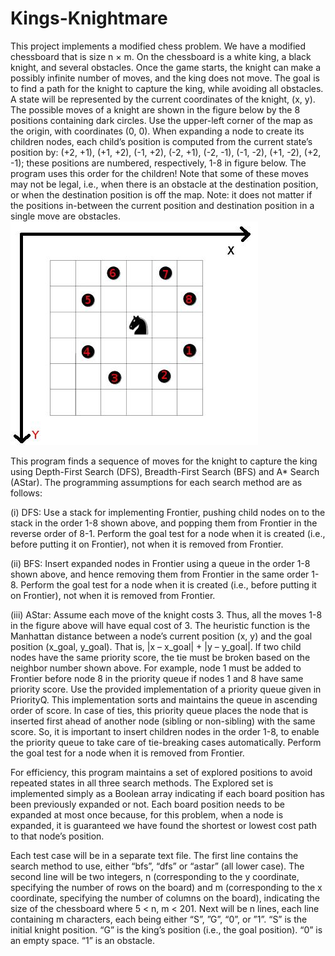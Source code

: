 # Kings-Knightmare
This project implements a modified chess problem. We have a modified chessboard that is size n × m. On the chessboard is a white king, a black knight, and several obstacles. Once the game starts, the knight can make a possibly infinite number of moves, and the king does not move. The goal is to find a path for the knight to capture the king, while avoiding all obstacles.
A state will be represented by the current coordinates of the knight, (x, y). The possible moves of a knight are shown in the figure below by the 8 positions containing dark circles. Use the upper-left corner of the map as the origin, with coordinates (0, 0). When expanding a node to create its children nodes, each child’s position is computed from the current state’s position by: (+2, +1), (+1, +2), (-1, +2), (-2, +1), (-2, -1), (-1, -2), (+1, -2), (+2, -1); these positions are numbered, respectively, 1-8 in figure below. The program uses this order for the children! Note that some of these moves may not be legal, i.e., when there is an obstacle at the destination position, or when the destination position is off the map. Note: it does not matter if the positions in-between the current position and destination position in a single move are obstacles.
                         ![image](https://github.com/DorisDuan06/Kings-Knightmare/blob/master/chessboard.jpg)

This program finds a sequence of moves for the knight to capture the king using Depth-First Search (DFS), Breadth-First Search (BFS) and A* Search (AStar). The programming assumptions for each search method are as follows:

(i) DFS: Use a stack for implementing Frontier, pushing child nodes on to the stack in the order 1-8 shown above, and popping them from Frontier in the reverse order of 8-1. Perform the goal test for a node when it is created (i.e., before putting it on Frontier), not when it is removed from Frontier.

(ii) BFS: Insert expanded nodes in Frontier using a queue in the order 1-8 shown above, and hence removing them from Frontier in the same order 1-8. Perform the goal test for a node when it is created (i.e., before putting it on Frontier), not when it is removed from Frontier. 

(iii) AStar: Assume each move of the knight costs 3. Thus, all the moves 1-8 in the figure above will have equal cost of 3. The heuristic function is the Manhattan distance between a node’s current position (x, y) and the goal position (x_goal, y_goal). That is, |x – x_goal| + |y – y_goal|. If two child nodes have the same priority score, the tie must be broken based on the neighbor number shown above. For example, node 1 must be added to Frontier before node 8 in the priority queue if nodes 1 and 8 have same priority score. Use the provided implementation of a priority queue given in PriorityQ. This implementation sorts and maintains the queue in ascending order of score. In case of ties, this priority queue places the node that is inserted first ahead of another node (sibling or non-sibling) with the same score. So, it is important to insert children nodes in the order 1-8, to enable the priority queue to take care of tie-breaking cases automatically. Perform the goal test for a node when it is removed from Frontier. 

For efficiency, this program maintains a set of explored positions to avoid repeated states in all three search methods. The Explored set is implemented simply as a Boolean array indicating if each board position has been previously expanded or not. Each board position needs to be expanded at most once because, for this problem, when a node is expanded, it is guaranteed we have found the shortest or lowest cost path to that node’s position. 

Each test case will be in a separate text file. The first line contains the search method to use, either “bfs”, “dfs” or “astar” (all lower case). The second line will be two integers, n (corresponding to the y coordinate, specifying the number of rows on the board) and m (corresponding to the x coordinate, specifying the number of columns on the board), indicating the size of the chessboard where 5 < n, m < 201. Next will be n lines, each line containing m characters, each being either “S”, ”G”, “0”, or ”1”. “S” is the initial knight position. “G” is the king’s position (i.e., the goal position). “0” is an empty space. “1” is an obstacle.
